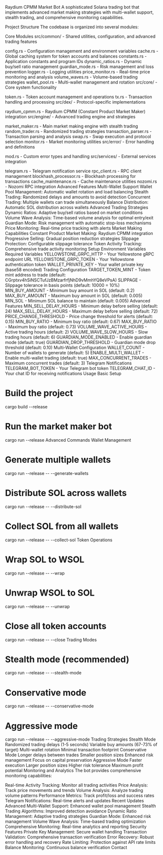 Raydium CPMM Market Bot
A sophisticated Solana trading bot that implements advanced market making strategies with multi-wallet support, stealth trading, and comprehensive monitoring capabilities.

Project Structure
The codebase is organized into several modules:

Core Modules
src/common/ - Shared utilities, configuration, and advanced trading features

config.rs - Configuration management and environment variables
cache.rs - Global caching system for token accounts and balances
constants.rs - Application constants and program IDs
dynamic_ratios.rs - Dynamic buy/sell ratio management
guardian_mode.rs - Risk management and loss prevention
logger.rs - Logging utilities
price_monitor.rs - Real-time price monitoring and analysis
volume_waves.rs - Volume-based trading strategies
wallet_pool.rs - Multi-wallet management and rotation
src/core/ - Core system functionality

token.rs - Token account management and operations
tx.rs - Transaction handling and processing
src/dex/ - Protocol-specific implementations

raydium_cpmm.rs - Raydium CPMM (Constant Product Market Maker) integration
src/engine/ - Advanced trading engine and strategies

market_maker.rs - Main market making engine with stealth trading
random_trader.rs - Randomized trading strategies
transaction_parser.rs - Transaction parsing and analysis
swap.rs - Swap execution and protocol selection
monitor.rs - Market monitoring utilities
src/error/ - Error handling and definitions

mod.rs - Custom error types and handling
src/services/ - External services integration

telegram.rs - Telegram notification service
rpc_client.rs - RPC client management
blockhash_processor.rs - Blockhash processing for transactions
cache_maintenance.rs - Cache maintenance utilities
nozomi.rs - Nozomi RPC integration
Advanced Features
Multi-Wallet Support
Wallet Pool Management: Automatic wallet rotation and load balancing
Stealth Trading: Randomized delays and amounts to avoid detection
Concurrent Trading: Multiple wallets can trade simultaneously
Balance Distribution: Automatic SOL distribution across wallets
Advanced Trading Strategies
Dynamic Ratios: Adaptive buy/sell ratios based on market conditions
Volume Wave Analysis: Time-based volume analysis for optimal entry/exit
Guardian Mode: Risk management with automatic stop-loss mechanisms
Price Monitoring: Real-time price tracking with alerts
Market Making Capabilities
Constant Product Market Making: Raydium CPMM integration
Progressive Selling: Gradual position reduction strategies
Slippage Protection: Configurable slippage tolerance
Token Activity Tracking: Comprehensive trade activity monitoring
Setup
Environment Variables
Required Variables
YELLOWSTONE_GRPC_HTTP - Your Yellowstone gRPC endpoint URL
YELLOWSTONE_GRPC_TOKEN - Your Yellowstone authentication token
WALLET_PRIVATE_KEY - Your wallet private key (base58 encoded)
Trading Configuration
TARGET_TOKEN_MINT - Token mint address to trade (default: CGrptxv4hSiNSCTufJzBMzarfrfjNhD9vMmhYQ8eVPsA)
SLIPPAGE - Slippage tolerance in basis points (default: 10000 = 10%)
MIN_BUY_AMOUNT - Minimum buy amount in SOL (default: 0.2)
MAX_BUY_AMOUNT - Maximum buy amount in SOL (default: 0.005)
MIN_SOL - Minimum SOL balance to maintain (default: 0.005)
Advanced Features
MIN_SELL_DELAY_HOURS - Minimum delay before selling (default: 24)
MAX_SELL_DELAY_HOURS - Maximum delay before selling (default: 72)
PRICE_CHANGE_THRESHOLD - Price change threshold for alerts (default: 0.15)
MIN_BUY_RATIO - Minimum buy ratio (default: 0.67)
MAX_BUY_RATIO - Maximum buy ratio (default: 0.73)
VOLUME_WAVE_ACTIVE_HOURS - Active trading hours (default: 2)
VOLUME_WAVE_SLOW_HOURS - Slow trading hours (default: 6)
GUARDIAN_MODE_ENABLED - Enable guardian mode (default: true)
GUARDIAN_DROP_THRESHOLD - Guardian mode drop threshold (default: 0.10)
Multi-Wallet Configuration
WALLET_COUNT - Number of wallets to generate (default: 5)
ENABLE_MULTI_WALLET - Enable multi-wallet trading (default: true)
MAX_CONCURRENT_TRADES - Maximum concurrent trades (default: 3)
Telegram Notifications
TELEGRAM_BOT_TOKEN - Your Telegram bot token
TELEGRAM_CHAT_ID - Your chat ID for receiving notifications
Usage
Basic Setup
# Build the project
cargo build --release

# Run the market maker bot
cargo run --release
Advanced Commands
Wallet Management
# Generate multiple wallets
cargo run --release -- --generate-wallets

# Distribute SOL across wallets
cargo run --release -- --distribute-sol

# Collect SOL from all wallets
cargo run --release -- --collect-sol
Token Operations
# Wrap SOL to WSOL
cargo run --release -- --wrap <amount>

# Unwrap WSOL to SOL
cargo run --release -- --unwrap

# Close all token accounts
cargo run --release -- --close
Trading Modes
# Stealth mode (recommended)
cargo run --release -- --stealth-mode

# Conservative mode
cargo run --release -- --conservative-mode

# Aggressive mode
cargo run --release -- --aggressive-mode
Trading Strategies
Stealth Mode
Randomized trading delays (1-5 seconds)
Variable buy amounts (67-73% of target)
Multi-wallet rotation
Minimal transaction footprint
Conservative Mode
Longer delays between trades
Smaller position sizes
Enhanced risk management
Focus on capital preservation
Aggressive Mode
Faster execution
Larger position sizes
Higher risk tolerance
Maximum profit potential
Monitoring and Analytics
The bot provides comprehensive monitoring capabilities:

Real-time Activity Tracking: Monitor all trading activities
Price Analysis: Track price movements and trends
Volume Analysis: Analyze trading volume patterns
Performance Metrics: Track profit/loss and success rates
Telegram Notifications: Real-time alerts and updates
Recent Updates
Advanced Multi-Wallet Support: Enhanced wallet pool management
Stealth Trading Algorithms: Improved detection avoidance
Dynamic Ratio Management: Adaptive trading strategies
Guardian Mode: Enhanced risk management
Volume Wave Analysis: Time-based trading optimization
Comprehensive Monitoring: Real-time analytics and reporting
Security Features
Private Key Management: Secure wallet handling
Transaction Validation: Comprehensive transaction verification
Error Recovery: Robust error handling and recovery
Rate Limiting: Protection against API rate limits
Balance Monitoring: Continuous balance verification
Contact
